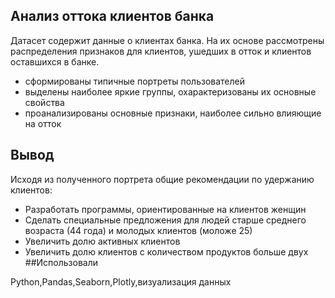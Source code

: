 ## Анализ оттока клиентов банка
Датасет содержит данные о клиентах банка. На их основе рассмотрены распределения признаков для клиентов, ушедших в отток и клиентов оставшихся в банке.
- сформированы типичные портреты пользователей
- выделены наиболее яркие группы, охарактеризованы их основные свойства
- проанализированы основные признаки, наиболее сильно влияющие на отток
## Вывод
Исходя из полученного портрета общие рекомендации по удержанию клиентов:

- Разработать программы, ориентированные на клиентов женщин
- Сделать специальные предложения для людей старше среднего возраста (44 года) и молодых клиентов (моложе 25)
- Увеличить долю активных клиентов
- Увеличить долю клиентов с количеством продуктов больше двух
##Использовали

Python,Pandas,Seaborn,Plotly,визуализация данных
	
